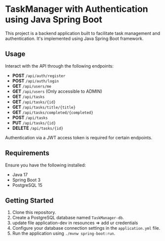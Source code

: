 # TaskManager with Authentication using Java Spring Boot

This project is a backend application built to facilitate task management and authentication. It's implemented using Java Spring Boot framework.

## Usage

Interact with the API through the following endpoints:

- **POST** `/api/auth/register`
- **POST** `/api/auth/login`
- **GET** `/api/users/me`
- **GET** `/api/users` (Only accessible to ADMIN)
- **GET** `/api/tasks`
- **GET** `/api/tasks/{id}`
- **GET** `/api/tasks/title/{title}`
- **GET** `/api/tasks/completed/{completed}`
- **POST** `/api/tasks`
- **PUT** `/api/tasks/{id}`
- **DELETE** `/api/tasks/{id}`

Authentication via a JWT access token is required for certain endpoints.

## Requirements

Ensure you have the following installed:

- Java 17
- Spring Boot 3
- PostgreSQL 15

## Getting Started

1. Clone this repository.
2. Create a PostgreSQL database named `TaskManager-db`.
3. update file application-dev in resounces => add ur credentials
4. Configure your database connection settings in the `application.yml` file.
5. Run the application using `./mvnw spring-boot:run`.